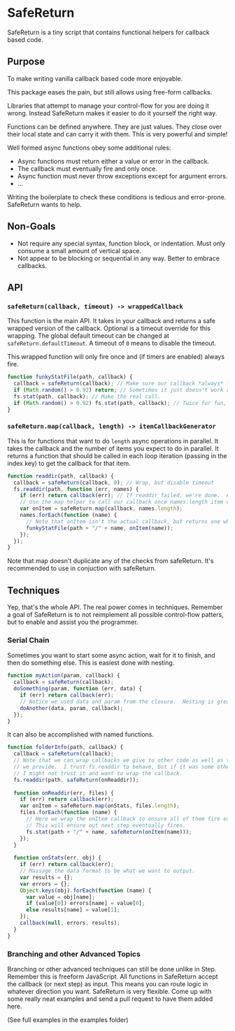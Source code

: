 # SafeReturn

SafeReturn is a tiny script that contains functional helpers for callback based code.

## Purpose

To make writing vanilla callback based code more enjoyable.

This package eases the pain, but still allows using free-form callbacks.

Libraries that attempt to manage your control-flow for you are doing it wrong.
Instead SafeReturn makes it easier to do it yourself the right way. 

Functions can be defined anywhere.  They are just values.  They close over
their local state and can carry it with them.  This is very powerful and simple!

Well formed async functions obey some additional rules:

 - Async functions must return either a value or error in the callback.
 - The callback must eventually fire and only once.
 - Async function must never throw exceptions except for argument errors.
 - ...

Writing the boilerplate to check these conditions is tedious and error-prone.
SafeReturn wants to help.

## Non-Goals

 - Not require any special syntax, function block, or indentation.  Must only
   consume a small amount of vertical space.
 - Not appear to be blocking or sequential in any way.  Better to embrace callbacks.

## API

### `safeReturn(callback, timeout) -> wrappedCallback`

This function is the main API.  It takes in your callback and returns a safe wrapped
version of the callback.  Optional is a timeout override for this wrapping.  The global
default timeout can be changed at `safeReturn.defaultTimeout`.  A timeout of `0`
means to disable the timeout.

This wrapped function will only fire once and (if timers are enabled) always fire.

```js
function funkyStatFile(path, callback) {  
  callback = safeReturn(callback); // Make sure our callback *always* fires once.
  if (Math.random() > 0.92) return; // Sometimes it just doesn't work right?
  fs.stat(path, callback); // Make the real call.
  if (Math.random() > 0.92) fs.stat(path, callback); // Twice for fun, right?
}
```

### `safeReturn.map(callback, length) -> itemCallbackGenerator`

This is for functions that want to do `length` async operations in parallel.
It takes the callback and the number of items you expect to do in parallel.  It
returns a function that should be called in each loop iteration (passing in the
index key) to get the callback for that item.

```js
function readdir(path, callback) {
  callback = safeReturn(callback, 0); // Wrap, but disable timeout
  fs.readdir(path, function (err, names) {
    if (err) return callback(err); // If readdir failed, we're done.  Abort.
    // Use the map helper to call our callback once names.length item callbacks fire.
    var onItem = safeReturn.map(callback, names.length);
    names.forEach(function (name) {
      // Note that onItem isn't the actual callback, but returns one when called.
      funkyStatFile(path + "/" + name, onItem(name));
    });
  });
}
```

Note that map doesn't duplicate any of the checks from safeReturn. It's 
recommended to use in conjuction with safeReturn.

## Techniques

Yep, that's the whole API.  The real power comes in techniques.  Remember a goal
of SafeReturn is to not reimplement all possible control-flow patters, but to
enable and assist you the programmer.

### Serial Chain

Sometimes you want to start some async action, wait for it to finish, and then
do something else.  This is easiest done with nesting.  

```js
function myAction(param, callback) {
  callback = safeReturn(callback);
  doSomething(param, function (err, data) {
    if (err) return callback(err);
    // Notice we used data and param from the closure.  Nesting is great for simple stuff.
    doAnother(data, param, callback);
  });
}
```

It can also be accomplished with named functions.

```js
function folderInfo(path, callback) {
  callback = safeReturn(callback);
  // Note that we can wrap callbacks we give to other code as well as the ones
  // we provide.  I trust fs.readdir to behave, but if it was some other lib
  // I might not trust it and want to wrap the callback.
  fs.readdir(path, safeReturn(onReaddir)); 
  
  function onReaddir(err, files) {
    if (err) return callback(err);
    var onItem = safeReturn.map(onStats, files.length);
    files.forEach(function (name) {
      // Here we wrap the onItem callback to ensure all of them fire exactly once
      // This will ensure out next step eventually fires.
      fs.stat(path + "/" + name, safeReturn(onItem(name)));
    });
  }
  
  function onStats(err, obj) {
    if (err) return callback(err);
    // Massage the data format to be what we want to output.
    var results = {};
    var errors = {};
    Object.keys(obj).forEach(function (name) {
      var value = obj[name];
      if (value[0]) errors[name] = value[0];
      else results[name] = value[1];
    });
    callback(null, errors, results);
  }
}
```

### Branching and other Advanced Topics

Branching or other advanced techniques can still be done unlike in Step.  
Remember this is freeform JavaScript.  All functions in SafeReturn accept the
callback (or next step) as input.  This means you can route logic in whatever
direction you want. SafeReturn is very flexible.  Come up with some really neat
examples and send a pull request to have them added here.

(See full examples in the examples folder)
